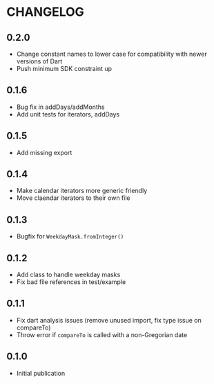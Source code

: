 # CHANGELOG

## 0.2.0

- Change constant names to lower case for compatibility with newer versions of Dart
- Push minimum SDK constraint up

## 0.1.6

- Bug fix in addDays/addMonths
- Add unit tests for iterators, addDays

## 0.1.5

- Add missing export

## 0.1.4

- Make calendar iterators more generic friendly
- Move claendar iterators to their own file

## 0.1.3

- Bugfix for `WeekdayMask.fromInteger()`

## 0.1.2

- Add class to handle weekday masks
- Fix bad file references in test/example

## 0.1.1

- Fix dart analysis issues (remove unused import, fix type issue on compareTo)
- Throw error if `compareTo` is called with a non-Gregorian date

## 0.1.0

- Initial publication